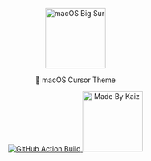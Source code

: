 <!-- Branding -->
<p align="center">
    <img src="https://imgur.com/17W62gp.png" width="120" alt="macOS Big Sur" />
</p>

<p align="center">
    🍎 macOS Cursor Theme
</p>

<!-- Badges -->
<p align="center">
  <a href="https://github.com/KaizIqbal/apple_cursor/actions?query=workflow%3Abuild">
    <img alt="GitHub Action Build" src="https://github.com/KaizIqbal/apple_cursor/workflows/build/badge.svg" />
  </a>
  <a href="https://github.com/KaizIqbal">
    <img src="https://kaiz.vercel.app/api/badge" width="120"  alt="Made By Kaiz" />
  </a>
</p>

